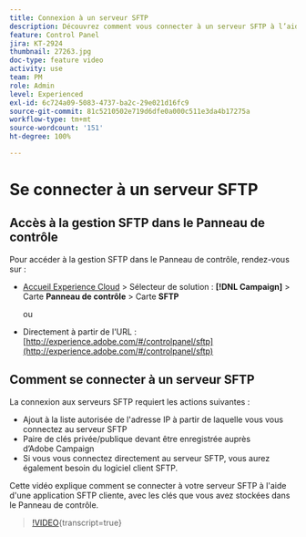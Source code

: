 ```yaml
---
title: Connexion à un serveur SFTP
description: Découvrez comment vous connecter à un serveur SFTP à l’aide d’une application SFTP cliente, avec les clés que vous avez stockées dans le panneau de contrôle.
feature: Control Panel
jira: KT-2924
thumbnail: 27263.jpg
doc-type: feature video
activity: use
team: PM
role: Admin
level: Experienced
exl-id: 6c724a09-5083-4737-ba2c-29e021d16fc9
source-git-commit: 81c5210502e719d6dfe0a000c511e3da4b17275a
workflow-type: tm+mt
source-wordcount: '151'
ht-degree: 100%

---
```


# Se connecter à un serveur SFTP

## Accès à la gestion SFTP dans le Panneau de contrôle

Pour accéder à la gestion SFTP dans le Panneau de contrôle, rendez-vous sur :

* [Accueil Experience Cloud](https://experience.adobe.com/#/home) > Sélecteur de solution : **[!DNL Campaign]** > Carte **Panneau de contrôle** > Carte **SFTP**

  ou
* Directement à partir de l&#39;URL : [http://experience.adobe.com/#/controlpanel/sftp](http://experience.adobe.com/#/controlpanel/sftp)

## Comment se connecter à un serveur SFTP

La connexion aux serveurs SFTP requiert les actions suivantes :

* Ajout à la liste autorisée de l&#39;adresse IP à partir de laquelle vous vous connectez au serveur SFTP
* Paire de clés privée/publique devant être enregistrée auprès d’Adobe Campaign
* Si vous vous connectez directement au serveur SFTP, vous aurez également besoin du logiciel client SFTP.

Cette vidéo explique comment se connecter à votre serveur SFTP à l&#39;aide d&#39;une application SFTP cliente, avec les clés que vous avez stockées dans le Panneau de contrôle.

>[!VIDEO](https://video.tv.adobe.com/v/27263?learn=on){transcript=true}
